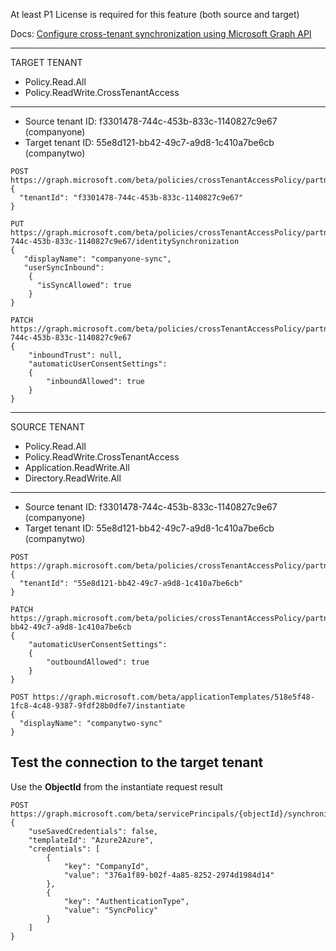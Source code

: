 

At least P1 License is required for this feature (both source and target) 

Docs: [Configure cross-tenant synchronization using Microsoft Graph API](https://learn.microsoft.com/en-us/azure/active-directory/multi-tenant-organizations/cross-tenant-synchronization-configure-graph)


-------------
TARGET TENANT
- Policy.Read.All
- Policy.ReadWrite.CrossTenantAccess
-------------

- Source tenant ID: f3301478-744c-453b-833c-1140827c9e67 (companyone)
- Target tenant ID: 55e8d121-bb42-49c7-a9d8-1c410a7be6cb (companytwo)

```
POST https://graph.microsoft.com/beta/policies/crossTenantAccessPolicy/partners
{
  "tenantId": "f3301478-744c-453b-833c-1140827c9e67"
}
```

```
PUT https://graph.microsoft.com/beta/policies/crossTenantAccessPolicy/partners/f3301478-744c-453b-833c-1140827c9e67/identitySynchronization
{
   "displayName": "companyone-sync",
   "userSyncInbound": 
    {
      "isSyncAllowed": true
    }
}
```

```
PATCH https://graph.microsoft.com/beta/policies/crossTenantAccessPolicy/partners/f3301478-744c-453b-833c-1140827c9e67
{
    "inboundTrust": null,
    "automaticUserConsentSettings":
    {
        "inboundAllowed": true
    }
}
```

-------------
SOURCE TENANT
- Policy.Read.All
- Policy.ReadWrite.CrossTenantAccess
- Application.ReadWrite.All
- Directory.ReadWrite.All
-------------

- Source tenant ID: f3301478-744c-453b-833c-1140827c9e67 (companyone)
- Target tenant ID: 55e8d121-bb42-49c7-a9d8-1c410a7be6cb (companytwo)

```		
POST https://graph.microsoft.com/beta/policies/crossTenantAccessPolicy/partners
{
  "tenantId": "55e8d121-bb42-49c7-a9d8-1c410a7be6cb"
}
```

```
PATCH https://graph.microsoft.com/beta/policies/crossTenantAccessPolicy/partners/55e8d121-bb42-49c7-a9d8-1c410a7be6cb
{
    "automaticUserConsentSettings":
    {
        "outboundAllowed": true
    }
}
```

```
POST https://graph.microsoft.com/beta/applicationTemplates/518e5f48-1fc8-4c48-9387-9fdf28b0dfe7/instantiate
{
  "displayName": "companytwo-sync"
}
```

## Test the connection to the target tenant

Use the **ObjectId** from the instantiate request result

```
POST https://graph.microsoft.com/beta/servicePrincipals/{objectId}/synchronization/jobs/validateCredentials
{
    "useSavedCredentials": false,
    "templateId": "Azure2Azure",
    "credentials": [
        {
            "key": "CompanyId",
            "value": "376a1f89-b02f-4a85-8252-2974d1984d14"
        },
        {
            "key": "AuthenticationType",
            "value": "SyncPolicy"
        }
    ]
}
```
